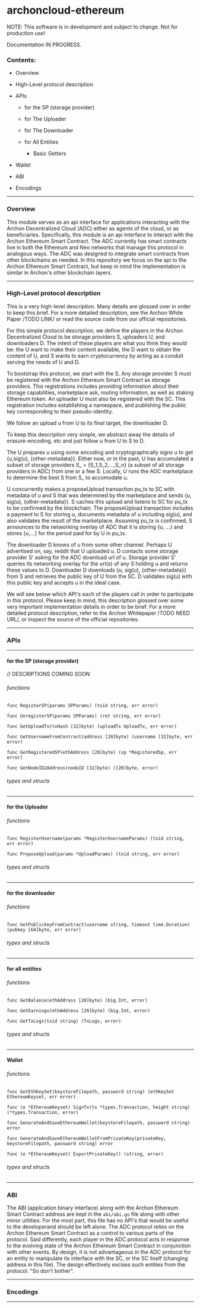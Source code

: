 # archoncloud-ethereum

NOTE: This software is in development and subject to change. Not for production use!

Documentation IN PROGRESS.

### Contents:

 - Overview

 - High-Level protocol description

 - APIs 

   - for the SP (storage provider)

   - for The Uploader

   - for The Downloader

   - for All Entities

     - Basic Getters
     
  - Wallet

  - ABI

  - Encodings

--------------------------------------------------------------------


### Overview

This module serves as an api interface for applications interacting with the Archon Decentralized Cloud (ADC) either as agents of the cloud, or as beneficiaries. Specifically, this module is an api interface to interact with the Archon Ethereum Smart Contract. The ADC currently has smart contracts live in both the Ethereum and Neo networks that manage this protocol in analogous ways. The ADC was designed to integrate smart contracts from other blockchains as needed. In this repository we focus on the api to the Archon Ethereum Smart Contract, but keep in mind the implementation is similar in Archon's other blockchain layers.


--------------------------------------------------------------------

### High-Level protocol description

This is a very high-level description. Many details are glossed over in order to keep this brief. For a more detailed description, see the Archon White Paper /TODO LINK/ or read the source code from our official repositories.

For this simple protocol description, we define the players in the Archon Decentralized Cloud to be storage providers S, uploaders U, and downloaders D. The intent of these players are what you think they would be: the U want to make their content available, the D want to obtain the content of U, and S wants to earn cryptocurrency by acting as a conduit serving the needs of U and D.

To bootstrap this protocol, we start with the S. Any storage provider S must be registered with the Archon Ethereum Smart Contract as storage providers. This registrations includes providing information about their storage capabilities, marketplace ask, routing information, as well as staking Ethereum token. An uploader U must also be registered with the SC. This registration includes establishing a namespace, and publishing the public key corresponding to their pseudo-identity.

We follow an upload u from U to its final target, the downloader D.

To keep this description very simple, we abstract away the details of erasure-encoding, etc and just follow u from U to S to D.

The U prepares u using some encoding and cryptographically signs u to get {u,sig(u), {other-metadata}}. Either now, or in the past, U has accumulated a subset of storage providers S_ = {S_1,S_2,...,S_n} (a subset of all storage providers in ADC) from one or a few S. Locally, U runs the ADC marketplace to determine the best S from S_ to accomodate u.

U concurrently makes a proposeUpload transaction pu_tx to SC with metadata of u and S that was determined by the marketplace and sends {u, sig(u), {other-metadata}}. S caches this upload and listens to SC for pu_tx to be confirmed by the blockchain. The proposeUpload transaction includes a payment to S for storing u, documents metadata of u including sig(u), and also validates the result of the marketplace. Assuming pu_tx is confirmed, S announces to the networking overlay of ADC that it is storing {u, ...} and stores {u,...} for the period paid for by U in pu_tx. 

The downloader D knows of u from some other channel. Perhaps U advertised on, say, reddit that U uploaded u. D contacts some storage provider S' asking for the ADC download url of u. Storage provider S' queries its networking overlay for the url(s) of any S holding u and returns these values to D. Downloader D downloads {u, sig(u), {other-metadata}} from S and retrieves the public key of U from the SC. D validates sig(u) with this public key and accepts u in the ideal case.

We will see below which API's each of the players call in order to participate in this protocol. Please keep in mind, this description glossed over some very important implementation details in order to be brief. For a more detailed protocol description, refer to the Archon Whitepaper /TODO NEED URL/, or inspect the source of the official repositories.

--------------------------------------------------------------------

### APIs 

--------------------------------------------------------------------

#### for the SP (storage provider)

// DESCRIPTIONS COMING SOON
###### functions

`func RegisterSP(params SPParams) (txid string, err error)`


`func UnregisterSP(params SPParams) (ret string, err error)`


`func GetUploadTx(txHash [32]byte) (uploadTx UploadTx, err error)`


`func GetUsernameFromContract(address [20]byte) (username [32]byte, err error)`


`func GetRegisteredSP(ethAddress [20]byte) (sp *RegisteredSp, err error)`


`func GetNodeID2Address(nodeID [32]byte) ([20]byte, error)`

###### types and structs

--------------------------------------------------------------------

#### for the Uploader

###### functions

`func RegisterUsername(params *RegisterUsernameParams) (txid string, err error)` 

`func ProposeUpload(params *UploadParams) (txid string, err error)` 

###### types and structs

--------------------------------------------------------------------

#### for the downloader

###### functions

`func GetPublickeyFromContract(username string, timeout time.Duration) (pubkey [64]byte, err error)`

###### types and structs

--------------------------------------------------------------------

#### for all entities

###### functions

`func GetBalance(ethAddress [20]byte) (big.Int, error)`


`func GetEarnings(ethAddress [20]byte) (big.Int, error)`


`func GetTxLogs(txid string) (TxLogs, error)`

###### types and structs

--------------------------------------------------------------------

####  Wallet

###### functions

`func GetEthKeySet(keystoreFilepath, password string) (ethKeySet EthereumKeyset, err error)`

`func (e *EthereumKeyset) SignTx(tx *types.Transaction, height string) (*types.Transaction, error)`

`func GenerateAndSaveEthereumWallet(keystoreFilepath, password string) error`

`func GenerateAndSaveEthereumWalletFromPrivateKey(privateKey, keystoreFilepath, password string) error`

`func (e *EthereumKeyset) ExportPrivateKey() (string, error)`

###### types and structs

--------------------------------------------------------------------

### ABI

The ABI (application binary interface) along with the Archon Ethereum Smart Contract address are kept in the `abi/abi.go` file along with other minor utilities. For the most part, this file has no API's that would be useful to the developerand should be left alone. The ADC protocol relies on the Archon Ethereum Smart Contract as a control to various parts of the protocol. Said differently, each player in the ADC protocol acts in response to the evolving state of the Archon Ethereum Smart Contract in conjunction with other events. By design, it is not advantageous in the ADC protocol for an entity to manipulate its interface with the SC, or the SC itself (changing address in this file). The design effectively excises such entities from the protocol. "So don't bother".

--------------------------------------------------------------------

### Encodings

--------------------------------------------------------------------

